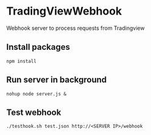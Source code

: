 # TradingViewWebhook
Webhook server to process requests from Tradingview

## Install packages
    npm install

## Run server in background
    nohup node server.js &

## Test webhook
    ./testhook.sh test.json http://<SERVER IP>/webhook
